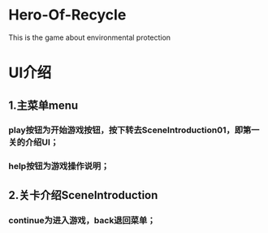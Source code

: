 # Hero-Of-Recycle
This is the game about environmental protection
# UI介绍
## 1.主菜单menu
   ### play按钮为开始游戏按钮，按下转去SceneIntroduction01，即第一关的介绍UI；
   ### help按钮为游戏操作说明；
## 2.关卡介绍SceneIntroduction
   ### continue为进入游戏，back退回菜单；
